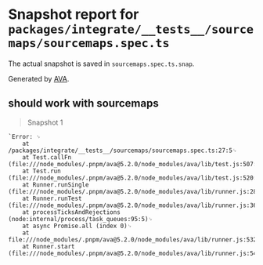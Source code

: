 # Snapshot report for `packages/integrate/__tests__/sourcemaps/sourcemaps.spec.ts`

The actual snapshot is saved in `sourcemaps.spec.ts.snap`.

Generated by [AVA](https://avajs.dev).

## should work with sourcemaps

> Snapshot 1

    `Error: ␊
        at /packages/integrate/__tests__/sourcemaps/sourcemaps.spec.ts:27:5␊
        at Test.callFn (file:///node_modules/.pnpm/ava@5.2.0/node_modules/ava/lib/test.js:507:21)␊
        at Test.run (file:///node_modules/.pnpm/ava@5.2.0/node_modules/ava/lib/test.js:520:23)␊
        at Runner.runSingle (file:///node_modules/.pnpm/ava@5.2.0/node_modules/ava/lib/runner.js:285:33)␊
        at Runner.runTest (file:///node_modules/.pnpm/ava@5.2.0/node_modules/ava/lib/runner.js:367:30)␊
        at processTicksAndRejections (node:internal/process/task_queues:95:5)␊
        at async Promise.all (index 0)␊
        at file:///node_modules/.pnpm/ava@5.2.0/node_modules/ava/lib/runner.js:532:21␊
        at Runner.start (file:///node_modules/.pnpm/ava@5.2.0/node_modules/ava/lib/runner.js:540:15)`
